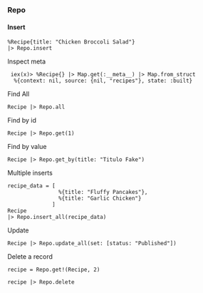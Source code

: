 ### Repo

#### Insert

```
%Recipe{title: "Chicken Broccoli Salad"}
|> Repo.insert
```

Inspect meta

```
 iex(x)> %Recipe{} |> Map.get(:__meta__) |> Map.from_struct
  %{context: nil, source: {nil, "recipes"}, state: :built}
```

Find All

```
Recipe |> Repo.all
```

Find by id

```
Recipe |> Repo.get(1)
```

Find by value

```
Recipe |> Repo.get_by(title: "Titulo Fake")
```

Multiple inserts

```
recipe_data = [
                %{title: "Fluffy Pancakes"},
                %{title: "Garlic Chicken"}
              ]
Recipe
|> Repo.insert_all(recipe_data)
```

Update

```
Recipe |> Repo.update_all(set: [status: "Published"])
```

Delete a record

```
recipe = Repo.get!(Recipe, 2)

recipe |> Repo.delete
```

